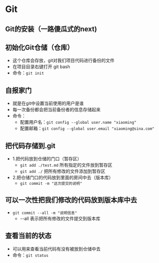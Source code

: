 # Git

## Git的安装（一路傻瓜式的next)

## 初始化Git仓储（仓库）
- 这个仓库会存放，git对我们项目代码进行备份的文件
- 在项目目录右键打开 git bash
- 命令：`git init`

## 自报家门
- 就是在git中设置当前使用的用户是谁
- 每一次备份都会把当前备份者的信息存储起来
- 命令：
    + 配置用户名：`git config --global user.name "xiaoming"`
    + 配置邮箱：`git config --global user.email "xiaoming@sina.com"`

## 把代码存储到.git
- 1.把代码放到仓储的门口（暂存区）
    + `git add ./test.md`   所有指定的文件放到暂存区
    + `git add ./`          把所有修改的文件添加到暂存区
- 2.把仓储门口的代码放到里面的房间中去（版本库）
    + `git commit -m "这次提交的说明"`

## 可以一次性把我们修改的代码放到版本库中去
- `git commit --all -m "说明信息"`
    + --all 表示把所有修改的文件提交到版本库

## 查看当前的状态
- 可以用来查看当前代码有没有被放到仓储中去
- 命令：`git status`
